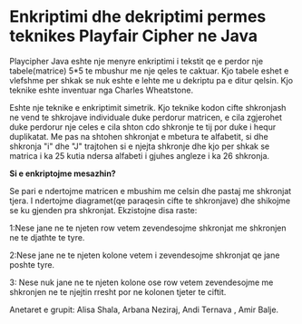 <h1><strong> Enkriptimi dhe dekriptimi permes teknikes Playfair Cipher ne Java</strong></h1>



Playcipher Java eshte nje menyre enkriptimi i tekstit qe e perdor nje tabele(matrice) 5*5 te mbushur me nje qeles te caktuar. Kjo tabele eshet e vlefshme per shkak se nuk eshte e lehte me u dekriptu pa e ditur qelsin. Kjo teknike eshte inventuar nga Charles Wheatstone.

Eshte nje teknike e enkriptimit simetrik. Kjo teknike kodon cifte shkronjash ne vend te shkrojave individuale duke perdorur matricen, e cila zgjerohet duke perdorur nje celes e cila shton cdo shkronje te tij por duke i hequr duplikatat. Me pas na shtohen shkronjat e mbetura te alfabetit, si dhe shkronja "i" dhe "J" trajtohen si e njejta shkronje dhe kjo per shkak se matrica i ka 25 kutia ndersa alfabeti i gjuhes angleze i ka 26 shkronja.

<strong>Si e enkriptojme mesazhin?</strong>

Se pari e ndertojme matricen e mbushim me celsin dhe pastaj me shkronjat tjera. I ndertojme diagramet(qe paraqesin cifte te shkronjave) dhe shikojme se ku gjenden pra shkronjat.
Ekzistojne disa raste:

1:Nese jane ne te njeten row vetem zevendesojme shkronjat me shkronjen ne te djathte te tyre.

2:Nese jane ne te njeten kolone vetem i zevendesojme shkronjat qe jane poshte tyre.

3: Nese nuk jane ne te njeten kolone ose row vetem zevendesojme me shkronjen ne te njejtin rresht por ne kolonen tjeter te ciftit.

Anetaret e grupit:
Alisa Shala,
Arbana Neziraj,
Andi Ternava ,
Amir Balje.



